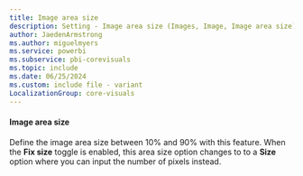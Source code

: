 ```yaml
---
title: Image area size
description: Setting - Image area size (Images, Image, Image area size)
author: JaedenArmstrong
ms.author: miguelmyers
ms.service: powerbi
ms.subservice: pbi-corevisuals
ms.topic: include
ms.date: 06/25/2024
ms.custom: include file - variant
LocalizationGroup: core-visuals
---
```

#### Image area size

Define the image area size between 10% and 90% with this feature. When the **Fix size** toggle is enabled, this area size option changes to to a **Size** option where you can input the number of pixels instead.
